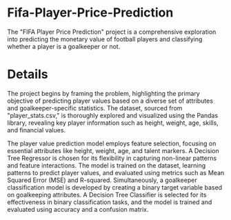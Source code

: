 # Fifa-Player-Price-Prediction
The "FIFA Player Price Prediction" project is a comprehensive exploration into predicting the monetary value of football players and classifying whether a player is a goalkeeper or not. 
# Details
The project begins by framing the problem, highlighting the primary objective of predicting player values based on a diverse set of attributes and goalkeeper-specific statistics. The dataset, sourced from "player_stats.csv," is thoroughly explored and visualized using the Pandas library, revealing key player information such as height, weight, age, skills, and financial values.


The player value prediction model employs feature selection, focusing on essential attributes like height, weight, age, and talent markers. A Decision Tree Regressor is chosen for its flexibility in capturing non-linear patterns and feature interactions. The model is trained on the dataset, learning patterns to predict player values, and evaluated using metrics such as Mean Squared Error (MSE) and R-squared.
Simultaneously, a goalkeeper classification model is developed by creating a binary target variable based on goalkeeping attributes. A Decision Tree Classifier is selected for its effectiveness in binary classification tasks, and the model is trained and evaluated using accuracy and a confusion matrix.
